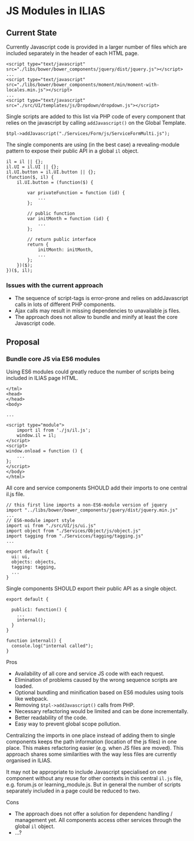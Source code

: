 # JS Modules in ILIAS

## Current State

Currently Javascript code is provided in a larger number of files which are included separately in the header of each HTML page.

```
<script type="text/javascript" src="./libs/bower/bower_components/jquery/dist/jquery.js"></script>
...
<script type="text/javascript" src="./libs/bower/bower_components/moment/min/moment-with-locales.min.js"></script>
...
<script type="text/javascript" src="./src/UI/templates/js/Dropdown/dropdown.js"></script>
``` 

Single scripts are added to this list via PHP code of every component that relies on the javascript by calling `addJavascript()` on the Global Template.

```
$tpl->addJavascript("./Services/Form/js/ServiceFormMulti.js");
```

The single components are using (in the best case) a revealing-module pattern to expose their public API in a global `il` object.

```
il = il || {};
il.UI = il.UI || {};
il.UI.button = il.UI.button || {};
(function($, il) {
    il.UI.button = (function($) {

        var privateFunction = function (id) {
            ...
        };

        // public function
        var initMonth = function (id) {
            ...
        };

        // return public interface
        return {
            initMonth: initMonth,
            ...
        };
    })($);
})($, il);

```

### Issues with the current approach

- The sequence of script-tags is error-prone and relies on addJavascript calls in lots of different PHP components.
- Ajax calls may result in missing dependencies to unavailable js files.
- The approach does not allow to bundle and minify at least the core Javascript code.

## Proposal

### Bundle core JS via ES6 modules

Using ES6 modules could greatly reduce the number of scripts being included in ILIAS page HTML.

```
</tml>
<head>
</head>
<body>

...

<script type="module">
    import il from './js/il.js';
    window.il = il;
</script>
<script>
window.onload = function () {
    ...
};
</script>
</body>
</html>
```

All core and service components SHOULD add their imports to one central il.js file.

```
// this first line imports a non-ES6-module version of jquery
import "../libs/bower/bower_components/jquery/dist/jquery.min.js"
...
// ES6-module import style
import ui from "./src/UI/js/ui.js"
import object from "./Services/Object/js/object.js"
import tagging from "./Servicces/tagging/tagging.js"
...

export default {
  ui: ui,
  objects: objects,
  tagging: tagging,
  ...
}
```

Single components SHOULD export their public API as a single object.

```
export default {

  public1: function() {
    ...
    internal();
  }
}

function internal() {
  console.log("internal called");
}
```

Pros

- Availability of all core and service JS code with each request.
- Elimination of problems caused by the wrong sequence scripts are loaded.
- Optional bundling and minification based on ES6 modules using tools like webpack.
- Removing `$tpl->addJavascript()` calls from PHP.
- Necessary refactoring would be limited and can be done incrementally.
- Better readability of the code.
- Easy way to prevent global scope pollution.

Centralizing the imports in one place instead of adding them to single components keeps the path information (location of the js files) in one place. This makes refactoring easier (e.g. when JS files are moved). This approach shares some similarities with the way less files are currently organised in ILIAS.

It may not be appropriate to include Javascript specialised on one component without any reuse for other contexts in this central `il.js` file, e.g. forum.js or learning_module.js. But in general the number of scripts separately included in a page could be reduced to two.

Cons

- The approach does not offer a solution for dependenc handling / management yet. All components access other services through the global `il` object.
- ...?